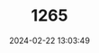 ---
title: "1265"
category: "Andalgalomys pearsoni"
draft: false
date: 2024-02-22 13:03:49
languages:
  English: ["Pearson’s Pericote", "Pearson's Chaco Mouse"]
  German: ["Pearson-Chacomaus", "Pearson-Chaco-Maus"]
---